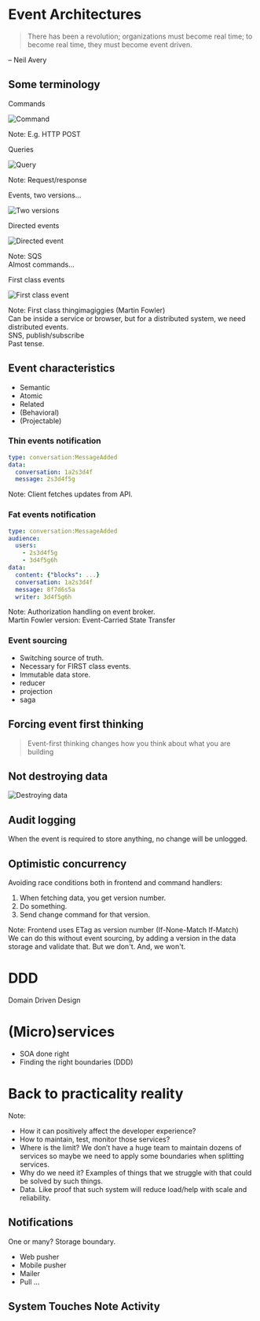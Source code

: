 Event Architectures
===================

> There has been a revolution; organizations must become real time; to become
> real time, they must become event driven.

– Neil Avery


Some terminology
----------------


Commands

![Command](./eventArchitectures/command.png)

Note:
E.g. HTTP POST


Queries

![Query](./eventArchitectures/query.jpg)

Note:
Request/response


Events, two versions...

![Two versions](./eventArchitectures/twotypes.jpg)


Directed events

![Directed event](./eventArchitectures/directedevent.jpg)

Note:
SQS  
Almost commands...


First class events

![First class event](./eventArchitectures/firstclassevent.jpg)

Note:
First class thingimagiggies (Martin Fowler)  
Can be inside a service or browser, but for a distributed system, we need distributed events.  
SNS, publish/subscribe  
Past tense.


Event characteristics
---------------------

* Semantic
* Atomic
* Related
* (Behavioral)
* (Projectable)



### Thin events notification

```yaml
type: conversation:MessageAdded
data:
  conversation: 1a2s3d4f
  message: 2s3d4f5g
```

Note:
Client fetches updates from API.



### Fat events notification

```yaml
type: conversation:MessageAdded
audience:
  users:
    - 2s3d4f5g
    - 3d4f5g6h
data:
  content: {"blocks": ...}
  conversation: 1a2s3d4f
  message: 8f7d6s5a
  writer: 3d4f5g6h
```

Note:
Authorization handling on event broker.  
Martin Fowler version: Event-Carried State Transfer



### Event sourcing

* Switching source of truth.
* Necessary for FIRST class events.
* Immutable data store.
* reducer
* projection
* saga


Forcing event first thinking
----------------------------

> Event-first thinking changes how you think about what you are building


Not destroying data
-------------------

![Destroying data](./eventArchitectures/destroydata.jpg)


Audit logging
-------------

When the event is required to store anything, no change will be unlogged.


Optimistic concurrency
----------------------

Avoiding race conditions both in frontend and command handlers:

1. When fetching data, you get version number.
2. Do something.
3. Send change command for that version.

Note:
Frontend uses ETag as version number (If-None-Match If-Match)  
We can do this without event sourcing, by adding a version in the data storage
and validate that.  But we don't.  And, we won't.



DDD
===

Domain Driven Design



(Micro)services
===============

* SOA done right
* Finding the right boundaries (DDD)



Back to practicality reality
============================

Note:
* How it can positively affect the developer experience?
* How to maintain, test, monitor those services?
* Where is the limit? We don’t have a huge team to maintain dozens of services so maybe we need to apply some boundaries when splitting services.
* Why do we need it? Examples of things that we struggle with that could be solved by such things.
* Data. Like proof that such system will reduce load/help with scale and reliability.


Notifications
-------------

One or many?  Storage boundary.

* Web pusher
* Mobile pusher
* Mailer
* Pull ...


System Touches Note Activity
----------------------------


